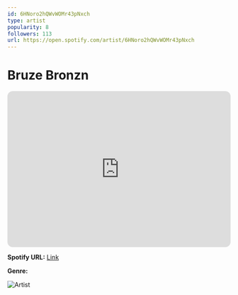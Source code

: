 ```yaml
---
id: 6HNoro2hQWvWOMr43pNxch
type: artist
popularity: 8
followers: 113
url: https://open.spotify.com/artist/6HNoro2hQWvWOMr43pNxch
---
```

# Bruze Bronzn

<iframe style="border-radius:12px" src="https://open.spotify.com/embed/artist/6HNoro2hQWvWOMr43pNxch" width="100%" height="352" frameBorder="0" allowfullscreen="" allow="autoplay; clipboard-write; encrypted-media; fullscreen; picture-in-picture" loading="lazy"></iframe>

**Spotify URL:** [Link](https://open.spotify.com/artist/6HNoro2hQWvWOMr43pNxch)

**Genre:** 

![Artist](https://i.scdn.co/image/ab6761610000e5eba6d89c322c168c4abd1e495d)
